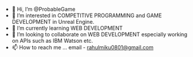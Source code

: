 - 👋 Hi, I’m @ProbableGame
- 👀 I’m interested in COMPETITIVE PROGRAMMING and GAME DEVELOPMENT in Unreal Engine.
- 🌱 I’m currently learning WEB DEVELOPMENT
- 💞️ I’m looking to collaborate on WEB DEVELOPMENT especially working on APIs such as IBM Watson etc.
- 📫 How to reach me ... email - rahulmiku0801@gmail.com

<!---
ProbableGame/ProbableGame is a ✨ special ✨ repository because its `README.md` (this file) appears on your GitHub profile.
You can click the Preview link to take a look at your changes.
--->
